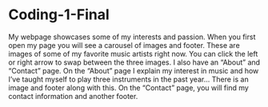 # Coding-1-Final
 My webpage showcases some of my interests and passion. When you first open my page you will see a carousel of images and footer. These are images of some of my favorite music artists right now. You can click the left or right arrow to swap between the three images. I also have an “About” and “Contact” page. On the “About” page I explain my interest in music and how I’ve taught myself to play three instruments in the past year... There is an image and footer along with this. On the “Contact” page, you will find my contact information and another footer. 

